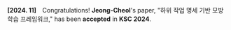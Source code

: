 **[2024. 11]** Congratulations! **Jeong-Cheol**'s paper, "하위 작업 명세 기반 모방 학습 프레임워크," has been **accepted** in **KSC 2024**.

